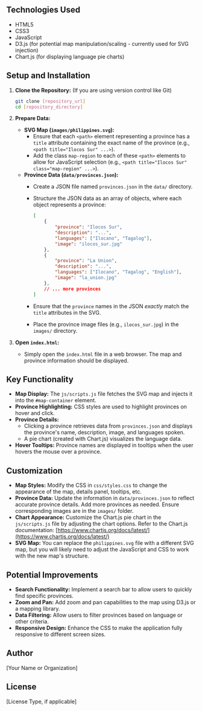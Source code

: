 ##  Technologies Used

* HTML5
* CSS3
* JavaScript
* D3.js (for potential map manipulation/scaling - currently used for SVG injection)
* Chart.js (for displaying language pie charts)

##  Setup and Installation

1.  **Clone the Repository:** (If you are using version control like Git)

    ```bash
    git clone [repository_url]
    cd [repository_directory]
    ```

2.  **Prepare Data:**

    * **SVG Map (`images/philippines.svg`):**
        * Ensure that each `<path>` element representing a province has a `title` attribute containing the exact name of the province (e.g., `<path title="Ilocos Sur" ...>`).
        * Add the class `map-region` to each of these `<path>` elements to allow for JavaScript selection (e.g., `<path title="Ilocos Sur" class="map-region" ...>`).
    * **Province Data (`data/provinces.json`):**
        * Create a JSON file named `provinces.json` in the `data/` directory.
        * Structure the JSON data as an array of objects, where each object represents a province:

            ```json
            [
                {
                    "province": "Ilocos Sur",
                    "description": "...",
                    "languages": ["Ilocano", "Tagalog"],
                    "image": "ilocos_sur.jpg"
                },
                {
                    "province": "La Union",
                    "description": "...",
                    "languages": ["Ilocano", "Tagalog", "English"],
                    "image": "la_union.jpg"
                },
                // ... more provinces
            ]
            ```

        * Ensure that the `province` names in the JSON *exactly* match the `title` attributes in the SVG.
        * Place the province image files (e.g., `ilocos_sur.jpg`) in the `images/` directory.
3.  **Open `index.html`:**
    * Simply open the `index.html` file in a web browser. The map and province information should be displayed.

##  Key Functionality

* **Map Display:** The `js/scripts.js` file fetches the SVG map and injects it into the `#map-container` element.
* **Province Highlighting:** CSS styles are used to highlight provinces on hover and click.
* **Province Details:**
    * Clicking a province retrieves data from `provinces.json` and displays the province's name, description, image, and languages spoken.
    * A pie chart (created with Chart.js) visualizes the language data.
* **Hover Tooltips:** Province names are displayed in tooltips when the user hovers the mouse over a province.

##  Customization

* **Map Styles:** Modify the CSS in `css/styles.css` to change the appearance of the map, details panel, tooltips, etc.
* **Province Data:** Update the information in `data/provinces.json` to reflect accurate province details.  Add more provinces as needed.  Ensure corresponding images are in the `images/` folder.
* **Chart Appearance:** Customize the Chart.js pie chart in the `js/scripts.js` file by adjusting the chart options.  Refer to the Chart.js documentation: [https://www.chartjs.org/docs/latest/](https://www.chartjs.org/docs/latest/)
* **SVG Map:** You can replace the `philippines.svg` file with a different SVG map, but you will likely need to adjust the JavaScript and CSS to work with the new map's structure.

##  Potential Improvements

* **Search Functionality:** Implement a search bar to allow users to quickly find specific provinces.
* **Zoom and Pan:** Add zoom and pan capabilities to the map using D3.js or a mapping library.
* **Data Filtering:** Allow users to filter provinces based on language or other criteria.
* **Responsive Design:** Enhance the CSS to make the application fully responsive to different screen sizes.

##  Author

[Your Name or Organization]

##  License

[License Type, if applicable]
